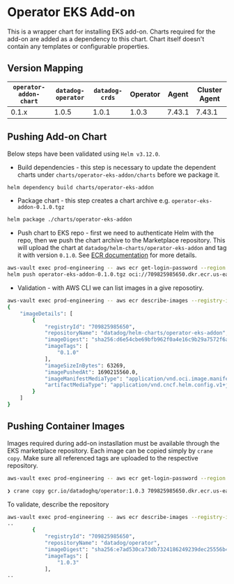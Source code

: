 # Operator EKS Add-on

This is a wrapper chart for installing EKS add-on. Charts required for the add-on are added as a dependency to this chart. Chart itself doesn't contain any templates or configurable properties.

## Version Mapping
| `operator-addon-chart` | `datadog-operator` | `datadog-crds` | Operator | Agent | Cluster Agent |
| - | - | - | - | - | - |
| 0.1.x | 1.0.5 | 1.0.1 | 1.0.3 | 7.43.1 | 7.43.1 | 

## Pushing Add-on Chart
Below steps have been validated using `Helm v3.12.0`.

* Build dependencies - this step is necessary to update the dependent charts under `charts/operator-eks-addon/charts` before we package it.

```sh
helm dependency build charts/operator-eks-addon
```

* Package chart - this step creates a chart archive e.g. `operator-eks-addon-0.1.0.tgz`
```sh
helm package ./charts/operator-eks-addon
```

* Push chart to EKS repo - first we need to authenticate Helm with the repo, then we push the chart archive to the Marketplace repository. This will upload the chart at `datadog/helm-charts/operator-eks-addon` and tag it with version `0.1.0`. See [ECR documentation][eks-helm-push] for more details.
```sh
aws-vault exec prod-engineering -- aws ecr get-login-password --region us-east-1 | helm registry login --username AWS --password-stdin 709825985650.dkr.ecr.us-east-1.amazonaws.com
helm push operator-eks-addon-0.1.0.tgz oci://709825985650.dkr.ecr.us-east-1.amazonaws.com/datadog/helm-charts
```

* Validation - with AWS CLI we can list images in a give reposotiry.
```sh
aws-vault exec prod-engineering -- aws ecr describe-images --registry-id 709825985650 --region us-east-1  --repository-name datadog/helm-charts/operator-eks-addon
{
    "imageDetails": [
        {
            "registryId": "709825985650",
            "repositoryName": "datadog/helm-charts/operator-eks-addon",
            "imageDigest": "sha256:d6e54cbe69bfb962f0a4e16c9b29a7572f6aaf479de347f91bea8331a1a867f9",
            "imageTags": [
                "0.1.0"
            ],
            "imageSizeInBytes": 63269,
            "imagePushedAt": 1690215560.0,
            "imageManifestMediaType": "application/vnd.oci.image.manifest.v1+json",
            "artifactMediaType": "application/vnd.cncf.helm.config.v1+json"
        }
    ]
}
```

## Pushing Container Images
Images required during add-on instasllation must be available through the EKS marketplace repository. Each image can be copied simply by `crane copy`. Make sure all referenced tags are uploaded to the respective repository.
```sh
aws-vault exec prod-engineering -- aws ecr get-login-password --region us-east-1|crane auth login --username AWS --password-stdin 709825985650.dkr.ecr.us-east-1.amazonaws.com

❯ crane copy gcr.io/datadoghq/operator:1.0.3 709825985650.dkr.ecr.us-east-1.amazonaws.com/datadog/operator:1.0.3
```

To validate, describe the repository
```sh
aws-vault exec prod-engineering -- aws ecr describe-images --registry-id 709825985650 --region us-east-1  --repository-name datadog/operator
..
        {
            "registryId": "709825985650",
            "repositoryName": "datadog/operator",
            "imageDigest": "sha256:e7ad530ca73db7324186249239dec25556b4d60d85fa9ba0374dd2d0468795b3",
            "imageTags": [
                "1.0.3"
            ],
..
```

[eks-helm-push]: https://docs.aws.amazon.com/AmazonECR/latest/userguide/push-oci-artifact.html
